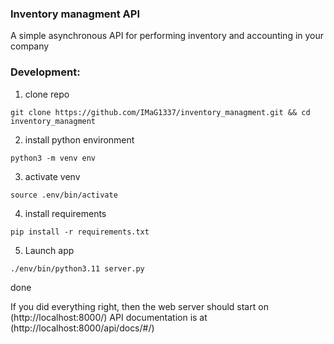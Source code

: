 ### Inventory managment API
A simple asynchronous API for performing inventory and accounting in your company
### Development:
1) clone repo
```
git clone https://github.com/IMaG1337/inventory_managment.git && cd inventory_managment
```
2) install python environment
```
python3 -m venv env
```
3) activate venv
```
source .env/bin/activate
```
4) install requirements
```
pip install -r requirements.txt
```
5) Launch app
```
./env/bin/python3.11 server.py
```

done

If you did everything right, then the web server should start on (http://localhost:8000/)
API documentation is at (http://localhost:8000/api/docs/#/)
